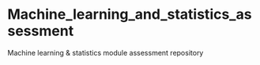 # Machine_learning_and_statistics_assessment
Machine learning &amp; statistics module assessment repository
